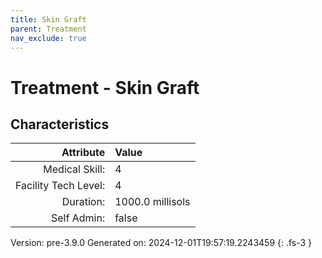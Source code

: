 ```yaml
---
title: Skin Graft
parent: Treatment
nav_exclude: true
---
```

# Treatment - Skin Graft

## Characteristics

| Attribute      | Value |
|--------:|:------|
|Medical Skill:|4|
|Facility Tech Level:|4|
|Duration:|1000.0 millisols|
|Self Admin:|false|

Version: pre-3.9.0 Generated on: 2024-12-01T19:57:19.2243459
{: .fs-3 }